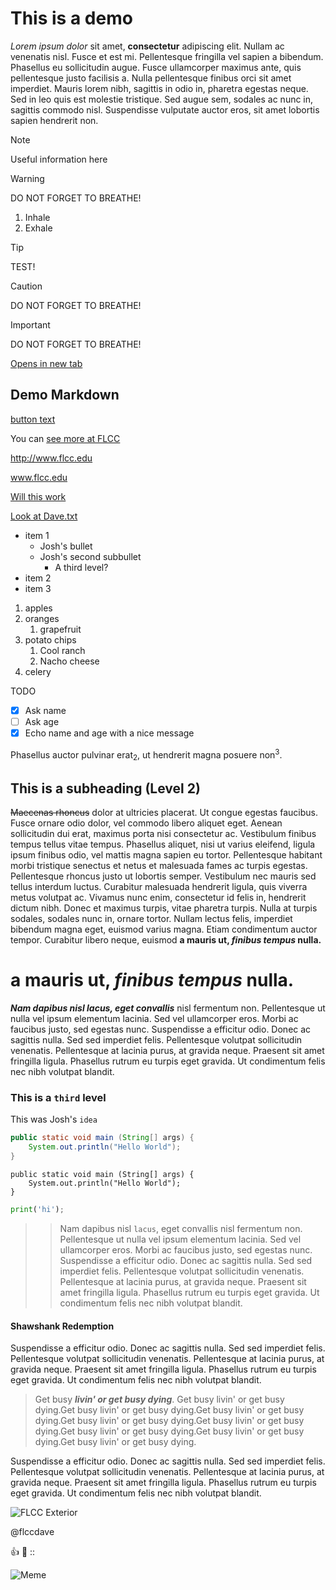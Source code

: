<base target="_blank">

# This is a demo

*Lorem ipsum dolor* sit amet, **consectetur** adipiscing elit. Nullam ac venenatis nisl. Fusce et est mi. Pellentesque fringilla vel sapien a bibendum. Phasellus eu sollicitudin augue. Fusce ullamcorper maximus ante, quis pellentesque justo facilisis a. Nulla pellentesque finibus orci sit amet imperdiet. Mauris lorem nibh, sagittis in odio in, pharetra egestas neque. Sed in leo quis est molestie tristique. Sed augue sem, sodales ac nunc in, sagittis commodo nisl. Suspendisse vulputate auctor eros, sit amet lobortis sapien 
hendrerit non.

> [!NOTE]
> Useful information here

> [!WARNING]
> DO NOT FORGET TO BREATHE!
1. Inhale
2. Exhale

> [!TIP]
> TEST!

> [!CAUTION]
> DO NOT FORGET TO BREATHE!

> [!IMPORTANT]
> DO NOT FORGET TO BREATHE!

[Opens in new tab](https://external.ink?to=/daveghidiu.com)

## Demo Markdown

[button text‌](https://eddymens.com)

<script src='https://cdn.jsdelivr.net/gh/eddymens/markdown-external-link-script@v2.0.0/main.min.js'></script>


You can [see more at FLCC](https://www.flcc.edu)

http://www.flcc.edu

www.flcc.edu

[Will this work](www.flcc.edu)

[Look at Dave.txt](dave.txt)

* item 1
    * Josh's bullet
    * Josh's second subbullet
      * A third level?
* item 2 
* item 3

1. apples
2. oranges
    1. grapefruit
3. potato chips
    1. Cool ranch
    2. Nacho cheese
4. celery

TODO
- [x] Ask name
- [ ] Ask age
- [x] Echo name and age with a nice message

Phasellus auctor pulvinar erat<sub>2</sub>, ut hendrerit magna posuere non<sup>3</sup>.

## This is a subheading (Level 2)
~~Maecenas rhoncus~~ dolor at ultricies placerat. Ut congue egestas faucibus. Fusce ornare odio dolor, vel commodo libero aliquet eget. Aenean sollicitudin dui erat, maximus porta nisi consectetur ac. Vestibulum finibus tempus tellus vitae tempus. Phasellus aliquet, nisi ut varius eleifend, ligula ipsum finibus odio, vel mattis magna sapien eu tortor. Pellentesque habitant morbi tristique senectus et netus et malesuada fames ac turpis egestas. Pellentesque rhoncus justo ut lobortis semper. Vestibulum nec mauris sed tellus interdum luctus. Curabitur malesuada hendrerit ligula, quis viverra metus volutpat ac. Vivamus nunc enim, consectetur id felis in, hendrerit dictum nibh. Donec et maximus turpis, vitae pharetra turpis. Nulla at turpis sodales, sodales nunc in, ornare tortor. Nullam lectus felis, imperdiet bibendum magna eget, euismod varius magna. Etiam condimentum auctor tempor. Curabitur libero neque, euismod
**a mauris ut, *finibus tempus* nulla.**

# **a mauris ut, *finibus tempus* nulla.**

***Nam dapibus nisl lacus, eget convallis*** nisl fermentum non. Pellentesque ut nulla vel ipsum elementum lacinia. Sed vel ullamcorper eros. Morbi ac faucibus justo, sed egestas nunc. Suspendisse a efficitur odio. Donec ac sagittis nulla. Sed sed imperdiet felis. Pellentesque volutpat sollicitudin venenatis. Pellentesque at lacinia purus, at gravida neque. Praesent sit amet fringilla ligula. Phasellus rutrum eu turpis eget gravida. Ut condimentum felis nec nibh volutpat blandit.

### This is a `third` level

This was Josh's ``idea``

```java
public static void main (String[] args) {
    System.out.println("Hello World");
}
```

```
public static void main (String[] args) {
    System.out.println("Hello World");
}
```

```python
print('hi');
```


>>Nam dapibus nisl `lacus`, eget convallis nisl fermentum non. Pellentesque ut nulla vel ipsum elementum lacinia. Sed vel ullamcorper eros. Morbi ac faucibus justo, sed egestas nunc. Suspendisse a efficitur odio. Donec ac sagittis nulla. Sed sed imperdiet felis. Pellentesque volutpat sollicitudin venenatis. Pellentesque at lacinia purus, at gravida neque. Praesent sit amet fringilla ligula. Phasellus rutrum eu turpis eget gravida. Ut condimentum felis nec nibh volutpat blandit.

#### Shawshank Redemption

Suspendisse a efficitur odio. Donec ac sagittis nulla. Sed sed imperdiet felis. Pellentesque volutpat sollicitudin venenatis. Pellentesque at lacinia purus, at gravida neque. Praesent sit amet fringilla ligula. Phasellus rutrum eu turpis eget gravida. Ut condimentum felis nec nibh volutpat blandit.

> Get busy ***livin' or get busy dying***. Get busy livin' or get busy dying.Get busy livin' or get busy dying.Get busy livin' or get busy dying.Get busy livin' or get busy dying.Get busy livin' or get busy dying.Get busy livin' or get busy dying.Get busy livin' or get busy dying.Get busy livin' or get busy dying.

Suspendisse a efficitur odio. Donec ac sagittis nulla. Sed sed imperdiet felis. Pellentesque volutpat sollicitudin venenatis. Pellentesque at lacinia purus, at gravida neque. Praesent sit amet fringilla ligula. Phasellus rutrum eu turpis eget gravida. Ut condimentum felis nec nibh volutpat blandit.

![FLCC Exterior](https://flcc.edu/_rwd-branding/slides/winter-visit-lg.jpg)

@flccdave

:+1:
:poop:
::

![Meme](https://i.imgur.com/7F6e4kM.png)


